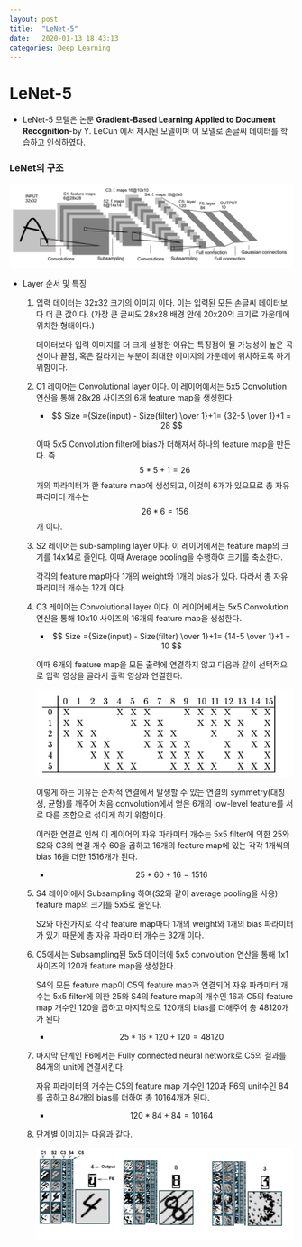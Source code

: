 ```yaml
---
layout: post
title:  "LeNet-5"
date:   2020-01-13 18:43:13
categories: Deep Learning
---
```




# LeNet-5

- LeNet-5 모델은 논문 **Gradient-Based Learning Applied to Document Recognition**-by Y. LeCun 에서 제시된 모델이며 이 모델로 손글씨 데이터를 학습하고 인식하였다.

### LeNet의 구조

![](https://raw.githubusercontent.com/Jonsuff/MLstudy/master/images/LeNet-5_image.png)

- Layer 순서 및 특징

  1. 입력 데이터는 32x32 크기의 이미지 이다. 이는 입력된 모든 손글씨 데이터보다 더 큰 값이다. (가장 큰 글씨도 28x28 배경 안에 20x20의 크기로 가운데에 위치한 형태이다.) 

     데이터보다 입력 이미지를 더 크게 설정한 이유는 특징점이 될 가능성이 높은 곡선이나 끝점, 혹은 갈라지는 부분이 최대한 이미지의 가운데에 위치하도록 하기 위함이다.

  2. C1 레이어는 Convolutional layer 이다. 이 레이어에서는 5x5 Convolution 연산을 통해 28x28 사이즈의 6개 feature map을 생성한다.

     - $$
       Size ={Size(input) - Size(filter) \over 1}+1= {32-5 \over 1}+1 = 28
       $$

     이때 5x5 Convolution filter에 bias가 더해져서 하나의 feature map을 만든다. 즉 $$5*5+1 = 26$$ 개의 파라미터가 한 feature map에 생성되고, 이것이 6개가 있으므로 총 자유 파라미터 개수는 $$26*6=156$$ 개 이다.

  3. S2 레이어는 sub-sampling layer 이다. 이 레이어에서는 feature map의 크기를 14x14로 줄인다. 이때 Average pooling을 수행하여 크기를 축소한다.

     각각의 feature map마다 1개의 weight와 1개의 bias가 있다. 따라서 총 자유 파라미터 개수는 12개 이다.

  4. C3 레이어는 Convolutional layer 이다. 이 레이어에서는 5x5 Convolution 연산을 통해 10x10 사이즈의 16개의 feature map을 생성한다.

     - $$
       Size ={Size(input) - Size(filter) \over 1}+1= {14-5 \over 1}+1 = 10
       $$

     이때 6개의 feature map을 모든 출력에 연결하지 않고 다음과 같이 선택적으로 입력 영상을 골라서 출력 영상과 연결한다.

     ![](https://raw.githubusercontent.com/Jonsuff/MLstudy/master/images/LeNet-5_C3_Table.png)

     이렇게 하는 이유는 순차적 연결에서 발생할 수 있는 연결의 symmetry(대칭성, 균형)를 깨주어 처음 convolution에서 얻은 6개의 low-level feature를 서로 다른 조합으로 섞이게 하기 위함이다. 

     이러한 연결로 인해 이 레이어의 자유 파라미터 개수는 5x5 filter에 의한 25와 S2와 C3의 연결 개수 60을 곱하고 16개의 feature map에 있는 각각 1개씩의 bias 16을 더한 1516개가 된다.

     - $$25*60+16 = 1516$$
     
  5. S4 레이어에서 Subsampling 하여(S2와 같이 average pooling을 사용) feature map의 크기를 5x5로 줄인다. 
  
     S2와 마찬가지로 각각 feature map마다 1개의 weight와 1개의 bias 파라미터가 있기 때문에 총 자유 파라미터 개수는 32개 이다.
  
  6. C5에서는 Subsampling된 5x5 데이터에 5x5 convolution 연산을 통해 1x1 사이즈의 120개 feature map을 생성한다.
  
     S4의 모든 feature map이 C5의 feature map과 연결되어 자유 파라미터 개수는 5x5 filter에 의한 25와 S4의 feature map의 개수인 16과 C5의 feature map 개수인 120을 곱하고 마지막으로 120개의 bias를 더해주어 총 48120개가 된다
  
     - $$25*16*120+120 = 48120$$
  
  7. 마지막 단계인 F6에서는 Fully connected neural network로 C5의 결과를 84개의 unit에 연결시킨다.
  
     자유 파라미터의 개수는 C5의 feature map 개수인 120과 F6의 unit수인 84를 곱하고 84개의 bias를 더하여 총 10164개가 된다.
  
     - $$120*84+84=10164$$ 
  
  8. 단계별 이미지는 다음과 같다.
  
     ![](https://raw.githubusercontent.com/Jonsuff/MLstudy/master/images/LeNet_image_example_by_layer.png)